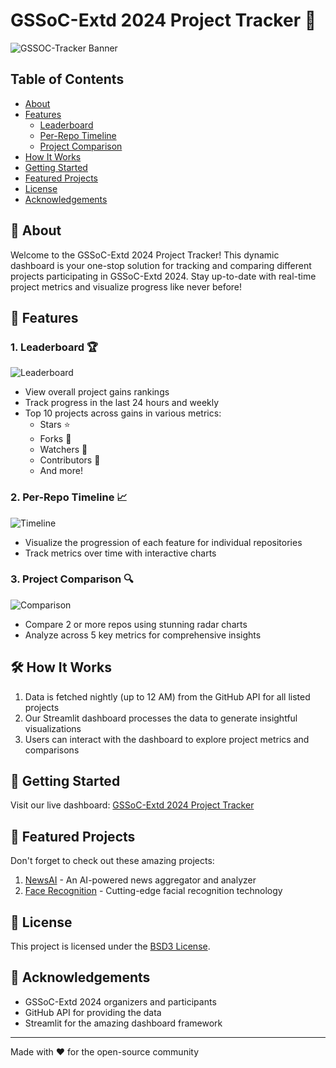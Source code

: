 # GSSoC-Extd 2024 Project Tracker 🚀


![GSSOC-Tracker Banner](GS_logo_White.svg)

## Table of Contents

- [About](#-about)
- [Features](#-features)
	- [Leaderboard](#1-leaderboard-)
	- [Per-Repo Timeline](#2-per-repo-timeline-)
	- [Project Comparison](#3-project-comparison-)
- [How It Works](#-how-it-works)
- [Getting Started](#-getting-started)
- [Featured Projects](#-featured-projects)
- [License](#-license)
- [Acknowledgements](#-acknowledgements)

## 🌟 About


Welcome to the GSSoC-Extd 2024 Project Tracker! This dynamic dashboard is your one-stop solution for tracking and comparing different projects participating in GSSoC-Extd 2024. Stay up-to-date with real-time project metrics and visualize progress like never before!


## 🎯 Features


### 1. Leaderboard 🏆
![Leaderboard](ss1.gif)
- View overall project gains rankings
- Track progress in the last 24 hours and weekly
- Top 10 projects across gains in various metrics:
  - Stars ⭐
  - Forks 🍴
  - Watchers 👀
  - Contributors 👥
  - And more!


### 2. Per-Repo Timeline 📈
![Timeline](ss2.gif)
- Visualize the progression of each feature for individual repositories
- Track metrics over time with interactive charts


### 3. Project Comparison 🔍
![Comparison](ss3.gif)
- Compare 2 or more repos using stunning radar charts
- Analyze across 5 key metrics for comprehensive insights


## 🛠 How It Works


1. Data is fetched nightly (up to 12 AM) from the GitHub API for all listed projects
2. Our Streamlit dashboard processes the data to generate insightful visualizations
3. Users can interact with the dashboard to explore project metrics and comparisons


## 🚀 Getting Started


Visit our live dashboard: [GSSoC-Extd 2024 Project Tracker](https://gsoc2024-extd-tracker.streamlit.app/)


## 🌟 Featured Projects


Don't forget to check out these amazing projects:


1. [NewsAI](https://github.com/Multiverse-of-Projects/NewsAI) - An AI-powered news aggregator and analyzer
2. [Face Recognition](https://github.com/devasy23/facerec) - Cutting-edge facial recognition technology


<!-- ## 🤝 Contributing


We welcome contributions! Please see our [Contributing Guidelines](CONTRIBUTING.md) for more information. -->


## 📝 License


This project is licensed under the [BSD3 License](LICENSE).


## 🙏 Acknowledgements


- GSSoC-Extd 2024 organizers and participants
- GitHub API for providing the data
- Streamlit for the amazing dashboard framework


---


Made with ❤️ for the open-source community
